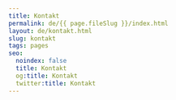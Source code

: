 ```yaml
---
title: Kontakt
permalink: de/{{ page.fileSlug }}/index.html
layout: de/kontakt.html
slug: kontakt
tags: pages
seo:
  noindex: false
  title: Kontakt
  og:title: Kontakt
  twitter:title: Kontakt
---
```




